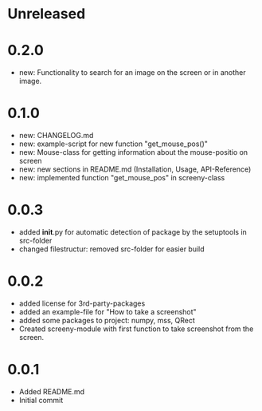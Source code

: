 Unreleased
==========

0.2.0
=====
* new: Functionality to search for an image on the screen or in another image.

0.1.0
=====
* new: CHANGELOG.md
* new: example-script for new function "get_mouse_pos()"
* new: Mouse-class for getting information about the mouse-positio on screen
* new: new sections in README.md (Installation, Usage, API-Reference)
* new: implemented function "get_mouse_pos" in screeny-class

0.0.3
=====
* added __init__.py for automatic detection of package by the setuptools in src-folder
* changed filestructur: removed src-folder for easier build

0.0.2
=====
* added license for 3rd-party-packages
* added an example-file for "How to take a screenshot"
* added some packages to project: numpy, mss, QRect
* Created screeny-module with first function to take screenshot from the screen.

0.0.1
=====
* Added README.md
* Initial commit